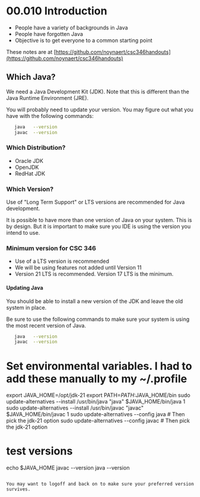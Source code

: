# 00.010 Introduction

* People have a variety of backgrounds in Java
* People have forgotten Java
* Objective is to get everyone to a common starting point

These notes are at [https://github.com/noynaert/csc346handouts](https://github.com/noynaert/csc346handouts)

## Which Java?

We need a Java Development Kit (JDK).  Note that this is different than the Java Runtime Environment (JRE).

You will probably need to update your version.  You may figure out what you have with the following commands:

```bash
   java   --version
   javac  --version
```

### Which Distribution?

* Oracle JDK 
* OpenJDK
* RedHat JDK

### Which Version?

Use of "Long Term Support" or LTS versions are recommended for Java development.

It is possible to have more than one version of Java on your system.  This is by design.  But it is important to make sure you IDE is using the version you intend to use.

### Minimum version for CSC 346

* Use of a LTS version is recommended
* We will be using features not added until Version 11
* Version 21 LTS is recommended.  Version 17 LTS is the minimum.

#### Updating Java 

You should be able to install a new version of the JDK and leave the old system in place.  

Be sure to use the following commands to make sure your system is using the most recent version of Java.

```bash
   java   --version
   javac  --version
```

# Set environmental variables.  I had to add these manually to my ~/.profile
export JAVA_HOME=/opt/jdk-21
export PATH=$PATH:$JAVA_HOME/bin 
sudo update-alternatives --install /usr/bin/java "java" $JAVA_HOME/bin/java 1
sudo update-alternatives --install /usr/bin/javac "javac" $JAVA_HOME/bin/javac 1
sudo update-alternatives --config java  # Then pick the jdk-21 option
sudo update-alternatives --config javac # Then pick the jdk-21 option

# test versions
echo $JAVA_HOME
javac --version
java --version
```

You may want to logoff and back on to make sure your preferred version survives.
